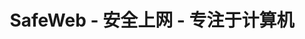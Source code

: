---
title: SafeWeb - 安全上网 - 专注于计算机
meta:
    description: SafeWeb 帮助您在计算机和互联网上创建一个安全的环境，以专注于学习或工作。
    image: /static/img/safeweb-app-tracking.jpg
header:
    part1: 安全进入互联网
    part2: 专注力于电脑
    part3: 真简单！
    part4: 只要打开手机屏幕进入云端硬盘，并打开专注模式是为了在工作或上课期间阻止不适合的网络与应用程序。
    button1: 登录
    button2: 注册
    button3: 下载应用程序
topic:
    head: 主功能
    part1: 创建一个专注的环境
    message1: 在工作时间可以阻止不合适网站。学习时锁定娱乐应用程序。
    part2: 在工作时间可以阻止不合适网站。学习时锁定娱乐应用程序
    message2: 上互联网或使用其他应用程序都记录在明细表中。
    part3: 报告实际时间
    message3: 有人违反政策时进行报告通过网络管理员的图表或发送警告电子邮件。
feature:
    part1:
        head: 阻止危险和恶意网站
        message: 只要打开手机，你即可知道你儿子在电脑上做什么么，玩游戏或上社交网络
        detail: 从实际时间数据表，你可以即可阻止不合适的网站或未使用的应用程序。
        button: 阅读更多
        url: blog/protecting-your-child-online
    part2:
        head: 创建一个好的环境专注于学习
        message: 在上线时，有很多有趣和吸引力的东西会分散你的孩子的注意力。你应该立即创建一个白名单，其中只包含专门用于学习的网站和应用程序。
        detail: 放学后可以再使用游戏的应用程序或社交网络。 你只需要关闭白名单模式或定时切换模式即可。
        button: 阅读更多
        url: blog/focus-while-studying
    part3:
        head: 远程控制命令设备
        message: 发展SafeWeb 云端的基础允许你在电脑上运行 PowerShell 命令像一个IT管理成员一样，但命令是从 网站 发送的。
        detail: 你可以同时使用手机控制不同电脑上的RPA机器人。 在电脑上运行 RPA 的结果将在 仪表盘网站不断更新。
        button: 阅读更多
        url: blog/remote-tagui-rpa
payment:
    title: 价目单
    unit: 人
    yearly: 每年
    monthly: 每月
    free:
        type: 免费
        price: $0
        service1: • 最多 2 台电脑
        service2: • 最多 2 个孩子
        service3: • 没有对焦模式
        service4: • 没有阻止游戏应用
        service5: • 无限黑名单
        service6: • 没有截图
        button: 立即使用
    standard:
        type: 标准
        price: $2
        service1: • 最多 4 台电脑
        service2: • 最多 4 个孩子
        service3: • 对焦模式
        service4: • 阻止游戏应用
        service5: • 无限黑名单
        service6: • 没有截图
        button: 立即使用
    premium:
        type: 高级
        price: $6
        service1: • 最多 6 台电脑
        service2: • 最多 6 个孩子
        service3: • 对焦模式和定时器
        service4: • 阻止游戏应用和定时器
        service5: • 无限黑名单
        service6: • 截图
        button: 立即使用
footer:
    title: 联系
    part1: 如果你有问题或对功能有意见，
    part2: 请通过以下地址与我们联系。
    part3: 电子邮件
    part4: 地址
    email: qa@safeweb.app
    phone: +84-989-550-390
    address: 越南，河内
submit:
    name: 姓名
    email: 电子邮箱地址
    message: 内容
    button: 发送
---